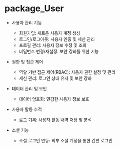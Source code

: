 # package_User

* 사용자 관리 기능
  - 회원가입: 새로운 사용자 계정 생성
  - 로그인/로그아웃: 사용자 인증 및 세션 관리
  - 프로필 관리: 사용자 정보 수정 및 조회
  - 비밀번호 변경/재설정: 보안 강화를 위한 기능

* 권한 및 접근 제어
  - 역할 기반 접근 제어(RBAC): 사용자 권한 설정 및 관리
  - 세션 관리: 로그인 상태 유지 및 보안 강화

* 데이터 관리 및 보안
  - 데이터 암호화: 민감한 사용자 정보 보호

* 사용자 활동 추적
  - 로그 기록: 사용자 활동 내역 저장 및 분석

* 소셜 기능
  - 소셜 로그인 연동: 외부 소셜 계정을 통한 간편 로그인
